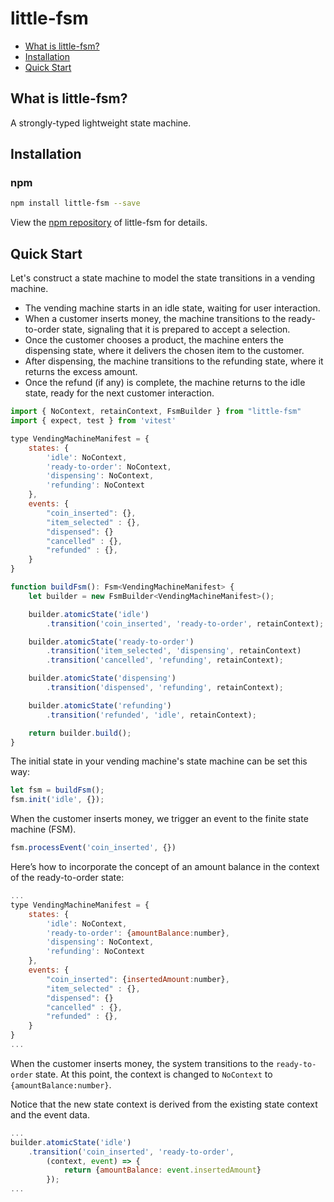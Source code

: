 # little-fsm

- [What is little-fsm?](#what-is-little-fsm)
- [Installation](#installation)
- [Quick Start](#quick-start)

## What is little-fsm?
A strongly-typed lightweight state machine. 

## Installation

### npm

```bash
npm install little-fsm --save
```
View the [npm repository](https://www.npmjs.com/package/little-fsm) of little-fsm for details.

## Quick Start

Let's construct a state machine to model the state transitions in a vending machine.

- The vending machine starts in an idle state, waiting for user interaction. 
- When a customer inserts money, the machine transitions to the ready-to-order state, signaling that it is prepared to accept a selection. 
- Once the customer chooses a product, the machine enters the dispensing state, where it delivers the chosen item to the customer.
- After dispensing, the machine transitions to the refunding state, where it returns the excess amount. 
- Once the refund (if any) is complete, the machine returns to the idle state, ready for the next customer interaction.


```js
import { NoContext, retainContext, FsmBuilder } from "little-fsm"
import { expect, test } from 'vitest'

type VendingMachineManifest = {
    states: {
        'idle': NoContext, 
        'ready-to-order': NoContext,
        'dispensing': NoContext,
        'refunding': NoContext
    },
    events: {
        "coin_inserted": {},
        "item_selected" : {},
        "dispensed": {}
        "cancelled" : {},
        "refunded" : {},
    }
}

function buildFsm(): Fsm<VendingMachineManifest> {
    let builder = new FsmBuilder<VendingMachineManifest>();

    builder.atomicState('idle')
        .transition('coin_inserted', 'ready-to-order', retainContext);

    builder.atomicState('ready-to-order')
        .transition('item_selected', 'dispensing', retainContext)
        .transition('cancelled', 'refunding', retainContext);

    builder.atomicState('dispensing')
        .transition('dispensed', 'refunding', retainContext);

    builder.atomicState('refunding')
        .transition('refunded', 'idle', retainContext);

    return builder.build();
}
```
The initial state in your vending machine's state machine can be set this way:
```js
let fsm = buildFsm();    
fsm.init('idle', {});
```

When the customer inserts money, we trigger an event to the finite state machine (FSM).
```js
fsm.processEvent('coin_inserted', {})
```

Here’s how to incorporate the concept of an amount balance in the context of the ready-to-order state:

```js
...
type VendingMachineManifest = {
    states: {
        'idle': NoContext, 
        'ready-to-order': {amountBalance:number},
        'dispensing': NoContext,
        'refunding': NoContext
    },
    events: {
        "coin_inserted": {insertedAmount:number},
        "item_selected" : {},
        "dispensed": {}
        "cancelled" : {},
        "refunded" : {},
    }
}
...
```
When the customer inserts money, the system transitions to the `ready-to-order` state. At this point, the context is changed to `NoContext` to `{amountBalance:number}`.

Notice that the new state context is derived from the existing state context and the event data.

```js
...
builder.atomicState('idle')
    .transition('coin_inserted', 'ready-to-order', 
        (context, event) => {
            return {amountBalance: event.insertedAmount}
        });
...
```